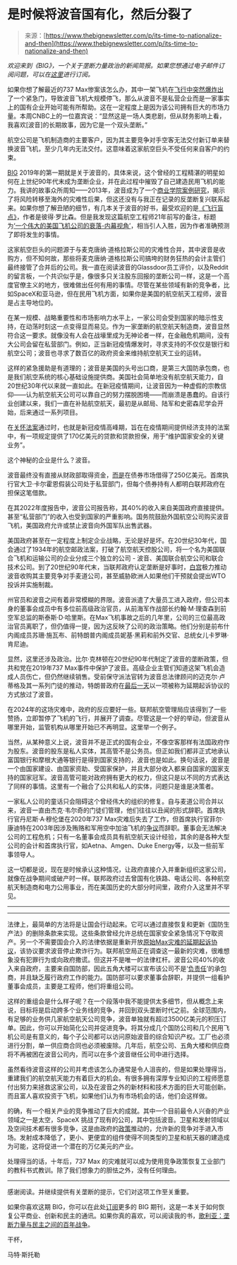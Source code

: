 <!--yml

类别：未分类

日期：2024-05-27 14:44:48

-->

# 是时候将波音国有化，然后分裂了

> 来源：[https://www.thebignewsletter.com/p/its-time-to-nationalize-and-then](https://www.thebignewsletter.com/p/its-time-to-nationalize-and-then)

*欢迎来到《BIG》，一个关于垄断力量政治的新闻简报。如果您想通过电子邮件订阅问题，可以在[这里](https://mattstoller.substack.com/subscribe)进行订阅。*

如果你想了解最近的737 Max惨案该怎么办，其中一架飞机在[飞行中突然爆炸出](https://www.bloomberg.com/opinion/articles/2024-01-06/boeing-737-max-blowout-on-alaska-airlines-flight-points-to-pervasive-flaws)了一个紧急门，导致波音飞机大规模停飞，那么从波音不是私营企业而是一家事实上的国有企业开始可能有所帮助。这在一定程度上是因为该公司拥有巨大的市场力量。本周CNBC上的一位嘉宾说：“显然这是一场人类悲剧，但从财务影响上看，我喜欢[波音]的长期故事，因为它是一个双头垄断。”

航空公司是飞机制造商的主要客户，因为其主要竞争对手空客无法交付新订单来替换波音飞机，至少几年内无法交付。这意味着这家航空巨头不受任何来自客户的约束。

[BIG](https://www.thebignewsletter.com/p/the-coming-boeing-bailout) 2019年的第一期就是关于波音的，具体来说，这个曾经的工程精湛的明星如何在上世纪90年代末成为垄断企业，并在此过程中摧毁了自己建造民用飞机的能力。我讲的故事众所周知——2013年，波音成为了一个[商业学院案例研究](https://web.archive.org/web/20130310122206/https://www.forbes.com/sites/stevedenning/2013/01/17/the-boeing-debacle-seven-lessons-every-ceo-must-learn/)，揭示了将风险转移至海外的灾难性后果，但这还没有与我正在记录的反垄断复兴联系起来。如果你想了解丑陋的细节，有几本关于波音的好书，最受欢迎的是[《飞行盲点》](https://www.penguinrandomhouse.com/books/646497/flying-blind-by-peter-robison/)，作者是彼得·罗比森。但是我发现这篇航空工程师21年前写的备注，标题为[‘一个伟大的美国飞机公司的衰落-内幕视角’](https://www.airliners.net/forum/viewtopic.php?t=213075)，相当引人入胜，因为作者准确预测了即将发生的事情。

这家航空巨头的问题源于与麦克唐纳·道格拉斯公司的灾难性合并，其中波音是收购方，但不知何故，那些将麦克唐纳·道格拉斯公司搞垮的财务狂热的会计主管们最终接管了合并后的公司。我一直在阅读波音的Glassdoor员工评价，以及Reddit的留言板，一个共识似乎是，像很多只关注股东回报的垄断公司一样，这是一个高度官僚主义的地方，很难做出任何有用的事情。尽管在某些领域有新的竞争者，比如SpaceX和亚马逊，但在民用飞机方面，如果你是美国的航空航天工程师，波音是占主导地位的。

在某一规模、战略重要性和市场影响力水平上，一家公司会受到国家的暗示性支持，在动荡时刻这一点变得显而易见。作为一家垄断的航空航天制造商，波音显然符合这一要求。就像没有人会在战壕里成为无神论者一样，在金融危机期间，没有大公司会留在私营部门。例如，正当新冠疫情爆发时，寻求支持的不仅仅是银行和航空公司；波音也寻求了数百亿的政府资金来维持航空航天工业的运转。

这样的紧急援助是有道理的；波音是美国的头号出口商，是第三大国防承包商，也是我们航空系统的核心基础设施提供商。美国社会简单地没有航空航天能力，自20世纪30年代以来就一直如此。在新冠疫情期间，让波音因为一种虚假的宗教信仰——认为航空航天公司可以靠自己的努力摆脱困境——而崩溃是愚蠢的。自该行业创建以来，我们一直在补贴航空航天，最初是从邮局、陆军和史密森尼学会开始，后来通过一系列项目。

在[关怀法案](https://www.govinfo.gov/content/pkg/PLAW-116publ136/pdf/PLAW-116publ136.pdf)通过时，也就是新冠疫情高峰期，旨在在疫情期间提供经济支持的法案中，有一项规定提供了170亿美元的贷款和贷款担保，用于“维护国家安全的关键业务”。

这个神秘的企业是什么？波音。

波音最终没有直接从财政部取得资金，[而是](https://www.usatoday.com/story/money/2020/05/01/boeing-bond-offering-bailout-coronavirus-737-max/3063153001/)在债券市场借得了250亿美元。首席执行官大卫·卡尔霍恩假装公司处于私营部门，但每个债券持有人都明白联邦政府在担保这笔借款。

在其2022年度报告中，波音公司报告称，其40%的收入来自美国政府直接提供。甚至“私营部门”的收入也受到国家的严重影响。国务院鼓励外国航空公司购买波音飞机，美国政府允许或禁止波音向外国军队出售武器。

美国政府甚至在一定程度上制定企业战略，无论是好是坏。在20世纪30年代，国会通过了1934年的航空邮政法案，打破了航空航天控股公司，将一个名为美国联合飞机和运输公司的企业分成三个独立的公司 - 波音、美国联合航空公司和联合技术公司。到了20世纪90年代末，当联邦政府认定垄断是好事时，[白宫](https://www.nytimes.com/1997/07/18/business/clinton-warns-europeans-of-trade-complaint-on-boeing-deal.html)极力推动波音收购其主要竞争对手麦道公司，甚至威胁欧洲人如果他们干预就会提出WTO投诉并实施制裁。

州官员和波音之间有着非常模糊的界限。波音派遣了大量员工进入政府，但公司本身的董事会成员中有多位前高级政治官员，从前海军作战部长约翰·M·理查森到前空军总监的斯泰斯·D·哈里斯。在Max飞机事故之后的几年里，公司的三位最高政治官员离职了，但仍值得一提，因为这反映了公司的政治策略。他们分别是前布什内阁成员苏珊·施瓦布、前特朗普内阁成员妮基·黑莉和前外交官、总统女儿卡罗琳·肯尼迪。

显然，这里还涉及政治。比尔·克林顿在20世纪90年代制定了波音的垄断政策，但共和党在2019年737 Max事件中保护了波音。高级企业主管们知道这架飞机会造成人员伤亡，但仍然继续销售。受前保守派法官转为波音总法律顾问的迈克尔·卢蒂格及其一系列门徒的推动，特朗普政府在[最后一天](https://www.justice.gov/opa/pr/boeing-charged-737-max-fraud-conspiracy-and-agrees-pay-over-25-billion)以一项被称为延期起诉协议的方式放过了波音。

在2024年的这场灾难中，政府的反应要好一些。联邦航空管理局应该得到了一些赞扬，立即暂停了飞机的飞行，并展开了调查。尽管这是一个好的举动，但波音从哪里开始，监管机构从哪里开始已不再明显。这里举一个例子。

当然，从某种意义上说，波音并不是正式的国有企业，不像空客那样有法国政府作为股东。波音的股东是私人实体，其高管不是公务员。但正如我们都非正式地承认富国银行和摩根大通等银行是得到国家支持的，波音也是如此。换句话说，波音是一个由国家建设、由国家资助、受国家保护，并且大部分收入都来自国家的国家支持的国家冠军。波音高管可能对政府拥有更大的权力，但这只是以不同的方式表达了同样的事情。这里有一个融合了公共和私人的实体，问题只是谁是决策者。

一家私人公司的童话只会阻碍这个曾经伟大的组织的修复。自与麦道公司合并以来，波音一直由杰克·韦尔奇的门徒们管理，他们往往以丑闻的形式辞职。首席执行官丹尼斯·A·穆伦堡在2020年737 Max灾难后失去了工作，但首席执行官菲尔·康迪特在2003年因涉及贿赂和军用空中加油飞机的[争议](https://www.pbs.org/newshour/economy/business-july-dec03-boeing_12-01)而辞职。董事会无法解决公司的工程危机；只有一名董事会成员具有航空航天设计经验，其余的是各种大型公司的会计和首席执行官，如Aetna、Amgen、Duke Energy等，以及一些前军事领导人。

这一切都是说，现在是时候承认这种情况，让政府直接介入并重新组织这家公司，就像在战争期间或破产时一样。联邦政府过去曾国有化铁路、电话公司、各种航空航天制造商和电力公用事业，而在美国历史的大部分时间里，政府介入这里并不罕见。

* * *

* * *

法律上，最简单的方法将是让国会行动起来。它可以通过直接恢复和更新《国防生产法》的删除条款来实现。这些条款曾经允许总统在国家安全紧急情况下夺取资产。另一个不需要国会介入的法律依据是重新开放[原始Max灾难的延期起诉协议](https://www.justice.gov/opa/pr/boeing-charged-737-max-fraud-conspiracy-and-agrees-pay-over-25-billion)，该协议要求波音停止欺诈行为。联邦航空局正在调查这一最新的灾难，很难想象没有犯罪行为或向政府撒谎。但这并不是唯一的法律杠杆。波音公司40%的收入来自政府，主要来自国防部，因此五角大楼可以宣布该公司不是‘[负责任](https://www.dau.edu/acquipedia-article/responsibility-determination#:~:text=Before%20the%20contracting%20officer%20can,complete%20the%20contract%20in%20question.)’的承包商，并且缺乏履行政府工作的能力。国防部可以要求董事会辞职，并提供一组看护董事会成员，主要是工程师，他们将重组公司。

这样的重组会是什么样子呢？在一个段落中我不能提供太多细节，但从概念上来说，目标将是启动跨多个业务线的竞争，并回到双头垄断时代之前。全球范围内，有足够的业务供几家航空航天公司竞争，波音单独就有超过3500亿美元的积压订单。因此，你可以开始简化公司并促进竞争。将其分成几个国防公司和几个民用飞机公司是有意义的，每个子公司都可以访问原始波音的综合知识产权。工厂也必须进行分割，单一供应商合同也必须被废除。几年后，航空公司、五角大楼和供应商将不再被困在波音公司内，而可以在多个波音继任公司中进行选择。

虽然看待波音这样的公司并考虑该怎么办通常是令人沮丧的，但是如果处理得当，重建我们的航空航天能力有着巨大的机会。有很多拥有深厚专业知识的工程师愿意付出努力来拯救这家公司，以及在波音之外的新材料和技术方面的巨大可能创新。而且富人喜欢投资于飞机，如果他们认为有市场机会的话，他们会这样做。

的确，有一个相关产业的竞争推动了巨大的成就。其中一个目前最令人兴奋的产业领域之一是太空，SpaceX 挑战了现有的公司，其中包括波音。卫星和发射领域以及空间技术都有很多竞争，这是由政府的[政策](https://www.nbcnews.com/science/space/space-launch-costs-growing-business-industry-rcna23488)推动的，允许新的竞争对手进入市场。发射成本降低了，更小、更便宜的组件使得不同类型的卫星和航天器的建造成为可能，这将促进一个潜在的万亿美元的产业。

处理得当的话，十年后，737 Max 的灾难就可以成为使用竞争政策恢复工业部门的教科书式教训。除了我们想象力的胆怯之外，没有任何理由。

* * *

感谢阅读。并继续提供有关垄断的提示，它们对这项工作至关重要。

如果你喜欢这期 BIG，你可以在此处[订阅](http://email.mg1.substack.com/c/eJxVUMFuwyAM_ZpwjIAmYT34UHXtb0QEnBSNQARmVf5-pN1hkyzberae37PRhEtMOxBmYiVjGp0FZoEradTEXB7nhLhq54FtZfLOaHIxHFtC9LJjDzhxNUs7nKTlnGsthRKDmj-s4dIYO0i2xUyjLtZhMAj4jWmPAZmHB9GWm9OlkfcaqybKFL3H1OYyZdLmqzVxraMn-togcyC5OPNzzT3ve9WKVnS3y5WL4a54d1PdZ9PxdRH_CFiCX946XA4vL7TaGWtdS3C0jxj05NECpYKM3v94Cad9Qwj4zB6JML3Bw74chFCsHrKxcgb4o_8H-RJ1Kg)更多的 BIG 期刊，这是一本关于如何恢复公平商业、创新和民主的通讯。如果你真的喜欢，可以阅读我的书，[歌利亚：垄断力量与民主之间的百年战争](https://www.simonandschuster.com/books/Goliath/Matt-Stoller/9781501183089)。

干杯，

马特·斯托勒
